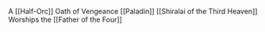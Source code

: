 A [[Half-Orc]] Oath of Vengeance [[Paladin]]
[[Shiralai of the Third Heaven]]
Worships the  [[Father of the Four]]
